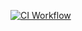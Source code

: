 [![CI Workflow](https://github.com/JetroPuranen/PostIt-Database-Microservice/actions/workflows/CI.yml/badge.svg?branch=development)](https://github.com/JetroPuranen/PostIt-Database-Microservice/actions/workflows/CI.yml)
